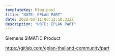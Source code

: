 ```yaml
---
templateKey: blog-post
title: "NOTE: EPLAN PART"
date: 2022-03-11T06:12:18.332Z
description: "NOTE: EPLAN PART"
---
```

Siemens SIMATIC Product

<https://gitlab.com/eplan-thailand-community/part>